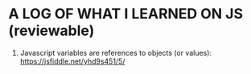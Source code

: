 # A LOG OF WHAT I LEARNED ON JS (reviewable)
1. Javascript variables are references to objects (or values): https://jsfiddle.net/yhd9s451/5/
